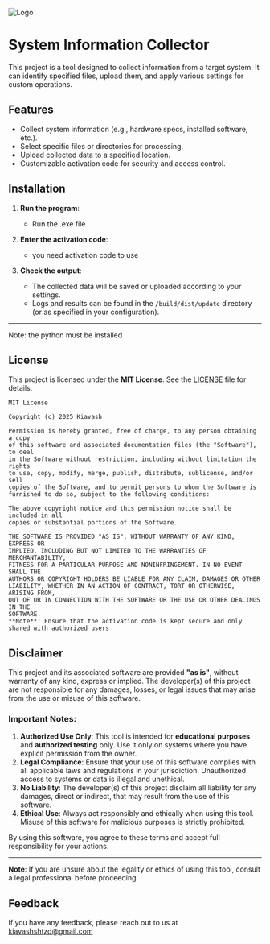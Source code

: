 
![Logo](https://data-app.s3.ir-thr-at1.arvanstorage.ir/logo.png?versionId=)


# System Information Collector

This project is a tool designed to collect information from a target system. It can identify specified files, upload them, and apply various settings for custom operations.

## Features
- Collect system information (e.g., hardware specs, installed software, etc.).
- Select specific files or directories for processing.
- Upload collected data to a specified location.
- Customizable activation code for security and access control.

## Installation


1. **Run the program**:
   - Run the .exe file

2. **Enter the activation code**:
   - you need activation code to use 


3. **Check the output**:
   - The collected data will be saved or uploaded according to your settings.
   - Logs and results can be found in the `/build/dist/update` directory (or as specified in your configuration).

---
Note: the python must be installed
## License

This project is licensed under the **MIT License**. See the [LICENSE](LICENSE) file for details.

```plaintext
MIT License

Copyright (c) 2025 Kiavash

Permission is hereby granted, free of charge, to any person obtaining a copy
of this software and associated documentation files (the "Software"), to deal
in the Software without restriction, including without limitation the rights
to use, copy, modify, merge, publish, distribute, sublicense, and/or sell
copies of the Software, and to permit persons to whom the Software is
furnished to do so, subject to the following conditions:

The above copyright notice and this permission notice shall be included in all
copies or substantial portions of the Software.

THE SOFTWARE IS PROVIDED "AS IS", WITHOUT WARRANTY OF ANY KIND, EXPRESS OR
IMPLIED, INCLUDING BUT NOT LIMITED TO THE WARRANTIES OF MERCHANTABILITY,
FITNESS FOR A PARTICULAR PURPOSE AND NONINFRINGEMENT. IN NO EVENT SHALL THE
AUTHORS OR COPYRIGHT HOLDERS BE LIABLE FOR ANY CLAIM, DAMAGES OR OTHER
LIABILITY, WHETHER IN AN ACTION OF CONTRACT, TORT OR OTHERWISE, ARISING FROM,
OUT OF OR IN CONNECTION WITH THE SOFTWARE OR THE USE OR OTHER DEALINGS IN THE
SOFTWARE.
**Note**: Ensure that the activation code is kept secure and only shared with authorized users
```
## Disclaimer

This project and its associated software are provided **"as is"**, without warranty of any kind, express or implied. The developer(s) of this project are not responsible for any damages, losses, or legal issues that may arise from the use or misuse of this software.

### Important Notes:
1. **Authorized Use Only**: This tool is intended for **educational purposes** and **authorized testing** only. Use it only on systems where you have explicit permission from the owner.
2. **Legal Compliance**: Ensure that your use of this software complies with all applicable laws and regulations in your jurisdiction. Unauthorized access to systems or data is illegal and unethical.
3. **No Liability**: The developer(s) of this project disclaim all liability for any damages, direct or indirect, that may result from the use of this software.
4. **Ethical Use**: Always act responsibly and ethically when using this tool. Misuse of this software for malicious purposes is strictly prohibited.

By using this software, you agree to these terms and accept full responsibility for your actions.

---

**Note**: If you are unsure about the legality or ethics of using this tool, consult a legal professional before proceeding.
## Feedback

If you have any feedback, please reach out to us at kiavashshtzd@gmail.com

